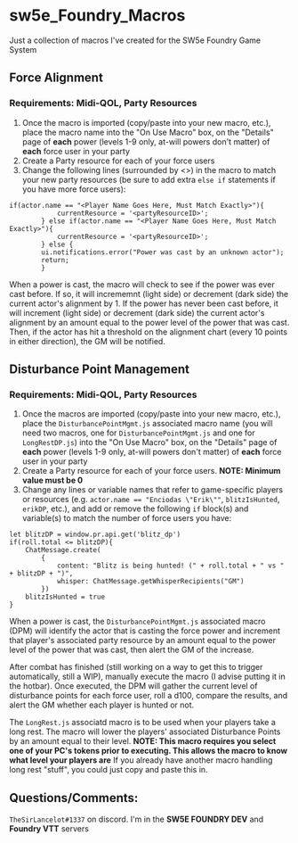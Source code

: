 # sw5e_Foundry_Macros
Just a collection of macros I've created for the SW5e Foundry Game System


## Force Alignment
### Requirements: Midi-QOL, Party Resources

1. Once the macro is imported (copy/paste into your new macro, etc.), place the macro name into the "On Use Macro" box, on the "Details" page of **each** power (levels 1-9 only, at-will powers don't matter) of **each** force user in your party
2. Create a Party resource for each of your force users
3. Change the following lines (surrounded by <>) in the macro to match your new party resources (be sure to add extra `else if` statements if you have more force users):
```
if(actor.name == "<Player Name Goes Here, Must Match Exactly>"){
            currentResource = '<partyResourceID>';
        } else if(actor.name == "<Player Name Goes Here, Must Match Exactly>"){
            currentResource = '<partyResourceID>';
        } else {
		ui.notifications.error("Power was cast by an unknown actor");
		return;
		}
```

When a power is cast, the macro will check to see if the power was ever cast before. If so, it will incrememnt (light side) or decrement (dark side) the current actor's alignment by 1. If the power has never been cast before, it will increment (light side) or decrement (dark side) the current actor's alignment by an amount equal to the power level of the power that was cast. Then, if the actor has hit a threshold on the alignment chart (every 10 points in either direction), the GM will be notified.


## Disturbance Point Management
### Requirements: Midi-QOL, Party Resources

1. Once the macros are imported (copy/paste into your new macro, etc.), place the `DisturbancePointMgmt.js` associated macro name (you will need two macros, one for `DisturbancePointMgmt.js` and one for `LongRestDP.js`) into the "On Use Macro" box, on the "Details" page of **each** power (levels 1-9 only, at-will powers don't matter) of **each** force user in your party
2. Create a Party resource for each of your force users. **NOTE: Minimum value must be 0**
3. Change any lines or variable names that refer to game-specific players or resources (e.g. `actor.name == "Enciodas \"Erik\""`, `blitzIsHunted`, `erikDP`, etc.), and add or remove the following `if` block(s) and variable(s) to match the number of force users you have:

```
let blitzDP = window.pr.api.get('blitz_dp')
if(roll.total <= blitzDP){
    ChatMessage.create(
        {
            content: "Blitz is being hunted! (" + roll.total + " vs " + blitzDP + ")",
            whisper: ChatMessage.getWhisperRecipients("GM")
        })
    blitzIsHunted = true
}
```

When a power is cast, the `DisturbancePointMgmt.js` associated macro (DPM) will identify the actor that is casting the force power and increment that player's associated party resource by an amount equal to the power level of the power that was cast, then alert the GM of the increase.

After combat has finished (still working on a way to get this to trigger automatically, still a WIP), manually execute the macro (I advise putting it in the hotbar). Once executed, the DPM will gather the current level of disturbance points for each force user, roll a d100, compare the results, and alert the GM whether each player is hunted or not.

The `LongRest.js` associatd macro is to be used when your players take a long rest. The macro will lower the players' associated Disturbance Points by an amount equal to their level. **NOTE: This macro requires you select one of your PC's tokens prior to executing. This allows the macro to know what level your players are** If you already have another macro handling long rest "stuff", you could just copy and paste this in.


## Questions/Comments:

`TheSirLancelot#1337` on discord.
I'm in the **SW5E FOUNDRY DEV** and **Foundry VTT** servers
